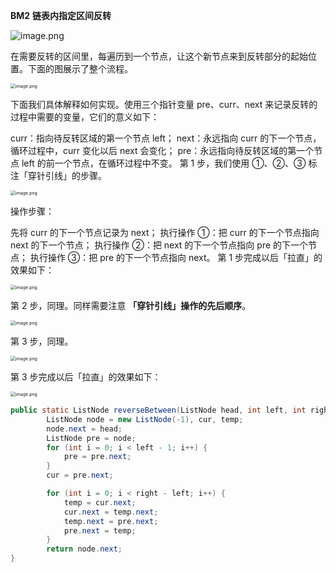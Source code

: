 **BM2** **链表内指定区间反转**

![image.png](https://pic.leetcode-cn.com/1615105232-cvTINs-image.png)

在需要反转的区间里，每遍历到一个节点，让这个新节点来到反转部分的起始位置。下面的图展示了整个流程。

<img src="https://pic.leetcode-cn.com/1615105242-ZHlvOn-image.png" alt="image.png" style="zoom:50%;" />

下面我们具体解释如何实现。使用三个指针变量 pre、curr、next 来记录反转的过程中需要的变量，它们的意义如下：

curr：指向待反转区域的第一个节点 left；
next：永远指向 curr 的下一个节点，循环过程中，curr 变化以后 next 会变化；
pre：永远指向待反转区域的第一个节点 left 的前一个节点，在循环过程中不变。
第 1 步，我们使用 ①、②、③ 标注「穿针引线」的步骤。

<img src="https://pic.leetcode-cn.com/1615105296-bmiPxl-image.png" alt="image.png" style="zoom:50%;" />

操作步骤：

先将 curr 的下一个节点记录为 next；
执行操作 ①：把 curr 的下一个节点指向 next 的下一个节点；
执行操作 ②：把 next 的下一个节点指向 pre 的下一个节点；
执行操作 ③：把 pre 的下一个节点指向 next。
第 1 步完成以后「拉直」的效果如下：

<img src="https://pic.leetcode-cn.com/1615105340-UBnTBZ-image.png" alt="image.png" style="zoom:50%;" />

第 2 步，同理。同样需要注意 **「穿针引线」操作的先后顺序**。

<img src="https://pic.leetcode-cn.com/1615105364-aDIFqy-image.png" alt="image.png" style="zoom:50%;" />

第 3 步，同理。

<img src="https://pic.leetcode-cn.com/1615105376-jIyGwv-image.png" alt="image.png" style="zoom:50%;" />

第 3 步完成以后「拉直」的效果如下：

<img src="https://pic.leetcode-cn.com/1615105395-EJQnMe-image.png" alt="image.png" style="zoom:50%;" />

```java
public static ListNode reverseBetween(ListNode head, int left, int right) {
        ListNode node = new ListNode(-1), cur, temp;
        node.next = head;
        ListNode pre = node;
        for (int i = 0; i < left - 1; i++) {
            pre = pre.next;
        }
        cur = pre.next;

        for (int i = 0; i < right - left; i++) {
            temp = cur.next;
            cur.next = temp.next;
            temp.next = pre.next;
            pre.next = temp;
        }
        return node.next;
}
```


